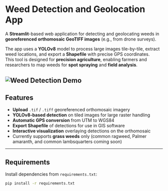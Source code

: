 # Weed Detection and Geolocation App

A **Streamlit**-based web application for detecting and geolocating weeds in **georeferenced orthomosaic GeoTIFF images** (e.g., from drone surveys).  

The app uses a **YOLOv8** model to process large images tile-by-tile, extract weed locations, and export a **Shapefile** with precise GPS coordinates.  
This tool is designed for **precision agriculture**, enabling farmers and researchers to map weeds for **spot spraying** and **field analysis**.

![Weed Detection Demo](assets/websitevideo.gif)
---

## Features
- **Upload** `.tif` / `.tiff` georeferenced orthomosaic imagery
- **YOLOv8-based detection** on tiled images for large raster handling
- **Automatic GPS conversion** from UTM to WGS84
- **Export Shapefile** of detections for use in GIS software
- **Interactive visualization** overlaying detections on the orthomosaic
- Currently supports **grass weeds** only (common ragweed, Palmer amaranth, and common lambsquarters coming soon)

---

## Requirements
Install dependencies from `requirements.txt`:

```bash
pip install -r requirements.txt

